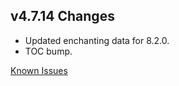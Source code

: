 ## v4.7.14 Changes

* Updated enchanting data for 8.2.0.
* TOC bump.

[Known Issues](http://support.tradeskillmaster.com/display/KB/TSM4+Currently+Known+Issues)
